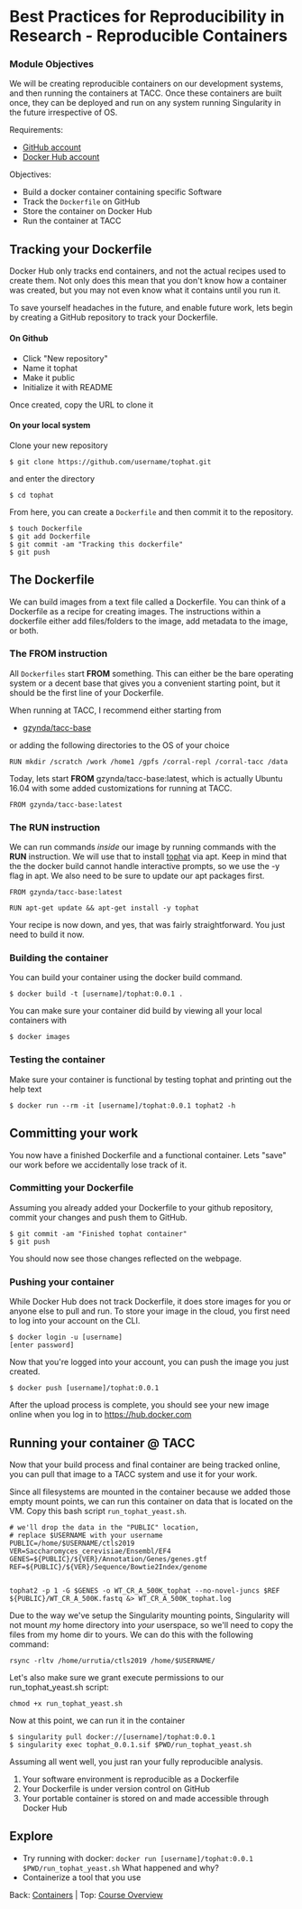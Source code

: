 # Best Practices for Reproducibility in Research - Reproducible Containers

### Module Objectives

We will be creating reproducible containers on our development systems, and then running the containers at TACC. Once these containers are built once, they can be deployed and run on any system running Singularity in the future irrespective of OS.

Requirements:

- [GitHub account](https://github.com/)
- [Docker Hub account](https://hub.docker.com/)


Objectives:

- Build a docker container containing specific Software
- Track the `Dockerfile` on GitHub
- Store the container on Docker Hub
- Run the container at TACC

## Tracking your Dockerfile

Docker Hub only tracks end containers, and not the actual recipes used to create them.
Not only does this mean that you don't know how a container was created, but you may not even know what it contains until you run it.

To save yourself headaches in the future, and enable future work, lets begin by creating a GitHub repository to track your Dockerfile.

#### On Github

- Click "New repository"
- Name it tophat
- Make it public
- Initialize it with README

Once created, copy the URL to clone it

#### On your local system

Clone your new repository

```
$ git clone https://github.com/username/tophat.git
```

and enter the directory

```
$ cd tophat
```

From here, you can create a `Dockerfile` and then commit it to the repository.

```
$ touch Dockerfile
$ git add Dockerfile
$ git commit -am "Tracking this dockerfile"
$ git push
```

## The Dockerfile

We can build images from a text file called a Dockerfile. You can think of a Dockerfile as a recipe for creating images. The instructions within a dockerfile either add files/folders to the image, add metadata to the image, or both.

### The FROM instruction

All `Dockerfiles` start **FROM** something.
This can either be the bare operating system or a decent base that gives you a convenient starting point, but it should be the first line of your Dockerfile.

When running at TACC, I recommend either starting from

- [gzynda/tacc-base](https://hub.docker.com/r/gzynda/tacc-base/)

or adding the following directories to the OS of your choice

```
RUN mkdir /scratch /work /home1 /gpfs /corral-repl /corral-tacc /data
```

Today, lets start **FROM** gzynda/tacc-base:latest, which is actually Ubuntu 16.04 with some added customizations for running at TACC.

```
FROM gzynda/tacc-base:latest
```

### The RUN instruction

We can run commands *inside* our image by running commands with the **RUN** instruction.
We will use that to install [tophat](https://packages.ubuntu.com/en/xenial/tophat) via apt.
Keep in mind that the the docker build cannot handle interactive prompts, so we use the -y flag in apt.
We also need to be sure to update our apt packages first.

```
FROM gzynda/tacc-base:latest

RUN apt-get update && apt-get install -y tophat
```

Your recipe is now down, and yes, that was fairly straightforward. You just need to build it now.

### Building the container

You can build your container using the docker build command.

```
$ docker build -t [username]/tophat:0.0.1 .
```

You can make sure your container did build by viewing all your local containers with

```
$ docker images
```

### Testing the container

Make sure your container is functional by testing tophat and printing out the help text

```
$ docker run --rm -it [username]/tophat:0.0.1 tophat2 -h
```

## Committing your work

You now have a finished Dockerfile and a functional container.
Lets "save" our work before we accidentally lose track of it.

### Committing your Dockerfile

Assuming you already added your Dockerfile to your github repository, commit your changes and push them to GitHub.

```
$ git commit -am "Finished tophat container"
$ git push
```

You should now see those changes reflected on the webpage.

### Pushing your container

While Docker Hub does not track Dockerfile, it does store images for you or anyone else to pull and run.
To store your image in the cloud, you first need to log into your account on the CLI.

```
$ docker login -u [username]
[enter password]
```

Now that you're logged into your account, you can push the image you just created.

```
$ docker push [username]/tophat:0.0.1
```

After the upload process is complete, you should see your new image online when you log in to <https://hub.docker.com>

## Running your container @ TACC

Now that your build process and final container are being tracked online, you can pull that image to a TACC system and use it for your work.

Since all filesystems are mounted in the container because we added those empty mount points, we can run this container on data that is located on the VM.
Copy this bash script `run_tophat_yeast.sh`.

```
# we'll drop the data in the "PUBLIC" location,
# replace $USERNAME with your username
PUBLIC=/home/$USERNAME/ctls2019
VER=Saccharomyces_cerevisiae/Ensembl/EF4
GENES=${PUBLIC}/${VER}/Annotation/Genes/genes.gtf
REF=${PUBLIC}/${VER}/Sequence/Bowtie2Index/genome


tophat2 -p 1 -G $GENES -o WT_CR_A_500K_tophat --no-novel-juncs $REF ${PUBLIC}/WT_CR_A_500K.fastq &> WT_CR_A_500K_tophat.log
```

Due to the way we've setup the Singularity mounting points, Singularity will not mount *my* home directory into *your* userspace, so we'll need to copy the files from my home dir to yours. We can do this with the following command:
```
rsync -rltv /home/urrutia/ctls2019 /home/$USERNAME/
```
Let's also make sure we grant execute permissions to our run_tophat_yeast.sh script:
```
chmod +x run_tophat_yeast.sh
```

Now at this point, we can run it in the container

```
$ singularity pull docker://[username]/tophat:0.0.1
$ singularity exec tophat_0.0.1.sif $PWD/run_tophat_yeast.sh
```

Assuming all went well, you just ran your fully reproducible analysis.

1. Your software environment is reproducible as a Dockerfile
2. Your Dockerfile is under version control on GitHub
3. Your portable container is stored on and made accessible through Docker Hub

## Explore
- Try running with docker: ```docker run [username]/tophat:0.0.1 $PWD/run_tophat_yeast.sh``` What happened and why?
- Containerize a tool that you use

Back: [Containers](reproducibility_containers_01.md) | Top: [Course Overview](../../index.md)
